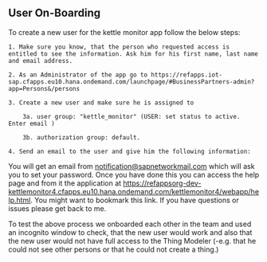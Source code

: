 ## User On-Boarding

To create a new user for the kettle monitor app follow the below steps:

	1. Make sure you know, that the person who requested access is entitled to see the information. Ask him for his first name, last name and email address.

	2. As an Administrator of the app go to https://refapps.iot-sap.cfapps.eu10.hana.ondemand.com/launchpage/#BusinessPartners-admin?app=Persons&/persons

	3. Create a new user and make sure he is assigned to 
		
		3a. user group: "kettle_monitor" (USER: set status to active. Enter email )

		3b. authorization group: default.

	4. Send an email to the user and give him the following information:

You will get an email from notification@sapnetworkmail.com which will ask you to set your password. Once you have done this you can access the help page and from it the application at https://refappsorg-dev-kettlemonitor4.cfapps.eu10.hana.ondemand.com/kettlemonitor4/webapp/help.html. You might want to bookmark this link. If you have questions or issues please get back to me.

To test the above process we onboarded each other in the team and used an incognito window to check, that the new user would work and also that the new user would not have full access to the Thing Modeler (-e.g. that he could not see other persons or that he could not create a thing.)